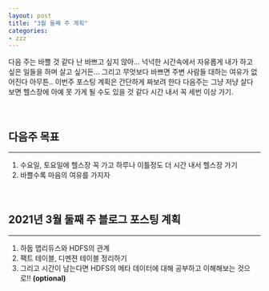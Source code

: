 ```yaml
---
layout: post
title: "3월 둘째 주 계획"
categories:
- zzz
---
```



다음 주는 바쁠 것 같다 난 바쁘고 싶지 않아… 넉넉한 시간속에서 자유롭게 내가 하고 싶은 일들을 하며 살고 싶거든… 그리고 무엇보다 바쁘면 주변 사람들 대하는 여유가 없어진다 아무튼.. 이번주 포스팅 계획은 간단하게 짜보려 한다 다음주는 그냥 저냥 살다 보면 헬스장에 아예 못 가게 될 수도 있을 것 같다 시간 내서 꼭 세번 이상 가기.<br/><br/><br/>

## 다음주 목표
---
1.	수요일, 토요일에 헬스장 꼭 가고 하루나 이틀정도 더 시간 내서 헬스장 가기
2.	바쁠수록 마음의 여유를 가지자<br/><br/><br/>


## 2021년 3월 둘째 주 블로그 포스팅 계획
---
1.	하둡 맵리듀스와 HDFS의 관계
2.	팩트 테이블, 디멘젼 테이블 정리하기
3.  그리고 시간이 남는다면 HDFS의 메타 데이터에 대해 공부하고 이해해보는 것으로!! **(optional)**